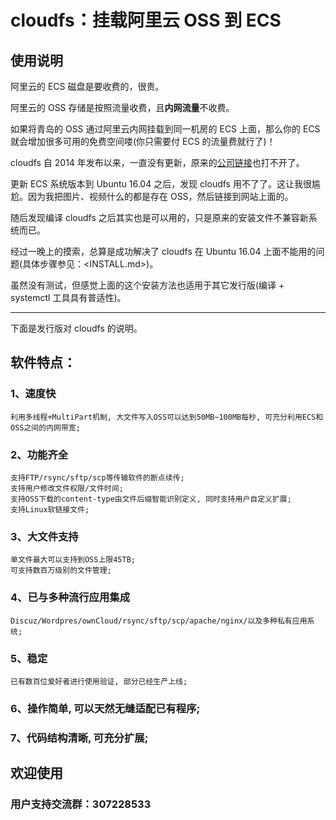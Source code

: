 # cloudfs：挂载阿里云 OSS 到 ECS

## 使用说明

阿里云的 ECS 磁盘是要收费的，很贵。

阿里云的 OSS 存储是按照流量收费，且**内网流量**不收费。

如果将青岛的 OSS 通过阿里云内网挂载到同一机房的 ECS 上面，那么你的 ECS 就会增加很多可用的免费空间喽(你只需要付 ECS 的流量费就行了)！

cloudfs 自 2014 年发布以来，一直没有更新，原来的[公司链接](http://www.cloudtalkers.com/)也打不开了。

更新 ECS 系统版本到 Ubuntu 16.04 之后，发现 cloudfs 用不了了。这让我很尴尬。因为我把图片、视频什么的都是存在 OSS，然后链接到网站上面的。

随后发现编译 cloudfs 之后其实也是可以用的，只是原来的安装文件不兼容新系统而已。

经过一晚上的摸索，总算是成功解决了 cloudfs 在 Ubuntu 16.04 上面不能用的问题(具体步骤参见：<INSTALL.md>)。

虽然没有测试，但感觉上面的这个安装方法也适用于其它发行版(编译 + systemctl 工具具有普适性)。

-----------

下面是发行版对 cloudfs 的说明。

## 软件特点：
### 1、速度快
    利用多线程+MultiPart机制, 大文件写入OSS可以达到50MB~100MB每秒, 可充分利用ECS和OSS之间的内网带宽;

### 2、功能齐全
    支持FTP/rsync/sftp/scp等传输软件的断点续传;
    支持用户修改文件权限/文件时间;
    支持OSS下载的content-type由文件后缀智能识别定义, 同时支持用户自定义扩展;
    支持Linux软链接文件;

### 3、大文件支持
    单文件最大可以支持到OSS上限45TB;
    可支持数百万级别的文件管理;

### 4、已与多种流行应用集成
    Discuz/Wordpres/ownCloud/rsync/sftp/scp/apache/nginx/以及多种私有应用系统;

### 5、稳定
    已有数百位爱好者进行使用验证, 部分已经生产上线;

### 6、操作简单, 可以天然无缝适配已有程序;

### 7、代码结构清晰, 可充分扩展;

## 欢迎使用

### 用户支持交流群：307228533
